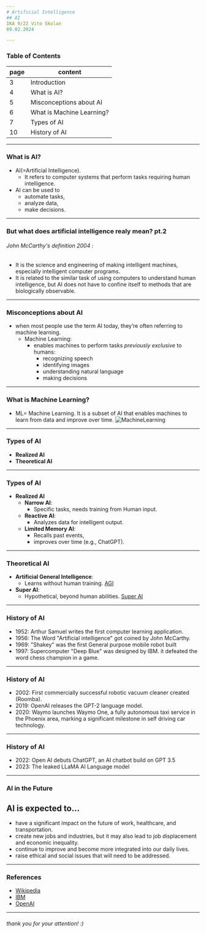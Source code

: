 ```yaml
---
# Artificial Intelligence
## AI
IKA 9/22 Vito Skolan
09.02.2024

---
```

### Table of Contents

|  page | content                  |
|  ---- | -------------------------|
|  3    | Introduction             |
|  4    | What is AI?              | 
|  5    | Misconceptions about AI  |
|  6    | What is Machine Learning?| 
|  7    | Types of AI              | 
|  10   | History of AI            |
---

### What is AI?
- AI(=Artificial Intelligence).
  - It refers to computer systems that perform tasks requiring human intelligence.
- AI can be used to 
  - automate tasks, 
  - analyze data, 
  - make decisions.
---
### But what does artificial intelligence realy mean? pt.2

###### John McCarthy's definition 2004 :
- It is the science and engineering of making intelligent machines, especially intelligent computer programs. 
- It is related to the similar task of using computers to understand human intelligence, but AI does not have to confine itself to methods that are biologically observable.

---
### Misconceptions about AI
- when most people use the term AI today, they’re often referring to machine learning. 
  - Machine Learning: 
    - enables machines to perform tasks *previously exclusive* to humans:
      - recognizing speech
      - identifying images
      - understanding natural language
      - making decisions
---

### What is Machine Learning?
- ML= Machine Learning. 
It is a subset of AI that enables machines to learn from data and improve over time.
![MachineLearning](https://www.researchgate.net/publication/336365551/figure/fig5/AS:1152000314089483@1651669686237/DL-is-a-subset-of-ML-which-is-again-the-subset-of-AI_Q320.jpg)

--- 

### Types of AI
- **Realized AI**
- **Theoretical AI**
---

### Types of AI
- **Realized AI**   
  - **Narrow AI**: 
    - Specific tasks, needs training from Human input.
  - **Reactive AI**: 
    - Analyzes data for intelligent output.
  - **Limited Memory AI**: 
    - Recalls past events, 
    - improves over time (e.g., ChatGPT).
---

### Theoretical AI
- **Artificial General Intelligence**: 
  - Learns without human training. [AGI](https://en.wikipedia.org/wiki/Artificial_general_intelligence)
- **Super AI**: 
  - Hypothetical, beyond human abilities. [Super AI](https://en.wikipedia.org/wiki/Superintelligence)
---

### History of AI
- 1952: 
Arthur Samuel writes the first computer learning application.
- 1956: 
The Word "Artificial intelligence" got coined by John McCarthy.
- 1969: 
"Shakey" was the first General purpose mobile robot built
- 1997: 
Supercomputer "Deep Blue" was designed by IBM. it defeated the word chess champion in a game.
---

### History of AI
- 2002: 
  First commercially successful robotic vacuum cleaner created (Roomba).
- 2019: 
  OpenAI releases the GPT-2 language model.
- 2020:
  Waymo launches Waymo One, a fully autonomous taxi service in the Phoenix area, marking a significant milestone in self driving car technology.
---
### History of AI
- 2022: 
  Open AI debuts ChatGPT, an AI chatbot build on GPT 3.5
- 2023: 
  The leaked LLaMA AI Language model
---

### AI in the Future
## AI is expected to...
- have a significant impact on the future of work, healthcare, and transportation.
- create new jobs and industries, but it may also lead to job displacement and economic inequality.
- continue to improve and become more integrated into our daily lives.
- raise ethical and social issues that will need to be addressed.
---

### References
- [Wikipedia](https://en.wikipedia.org/wiki/Artificial_intelligence)
- [IBM](https://www.ibm.com/cloud/learn/what-is-artificial-intelligence)
- [OpenAI](https://openai.com/)

---

###### thank you for your attention! :)